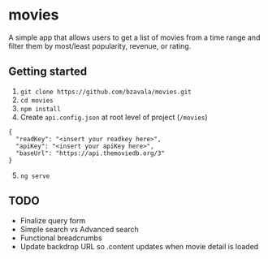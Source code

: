 # movies

A simple app that allows users to get a list of movies from a time range and filter them by most/least popularity, revenue, or rating.

## Getting started

1. `git clone https://github.com/bzavala/movies.git`
2. `cd movies`
3. `npm install`
4. Create `api.config.json` at root level of project (`/movies`)
```
{
  "readKey": "<insert your readkey here>",
  "apiKey": "<insert your apiKey here>",
  "baseUrl": "https://api.themoviedb.org/3"
}
```
5. `ng serve`


## TODO

- Finalize query form
- Simple search vs Advanced search
- Functional breadcrumbs
- Update backdrop URL so .content updates when movie detail is loaded
